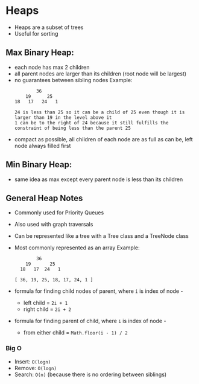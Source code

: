# Heaps

- Heaps are a subset of trees
- Useful for sorting

## Max Binary Heap:
  - each node has max 2 children
  - all parent nodes are larger than its children (root node will be largest)
  - no guarantees between sibling nodes
  Example:
    ```
            36
        19      25
    18   17   24   1

    24 is less than 25 so it can be a child of 25 even though it is larger than 19 in the level above it
    1 can be to the right of 24 because it still fulfills the constraint of being less than the parent 25

- compact as possible, all children of each node are as full as can be, left node always filled first

## Min Binary Heap:
- same idea as max except every parent node is less than its children


## General Heap Notes
- Commonly used for Priority Queues
- Also used with graph traversals
- Can be represented like a tree with a Tree class and a TreeNode class
- Most commonly represented as an array
  Example:
  ```
          36
      19       25
    18   17  24   1

  [ 36, 19, 25, 18, 17, 24, 1 ]
- formula for finding child nodes of parent, where `i` is index of node -
  - left child = `2i + 1`
  - right child = `2i + 2`

- formula for finding parent of child, where `i` is index of node -
  - from either child = `Math.floor(i - 1) / 2`

### Big O
- Insert: `O(logn)`
- Remove: `O(logn)`
- Search: `O(n)` (because there is no ordering between siblings)
